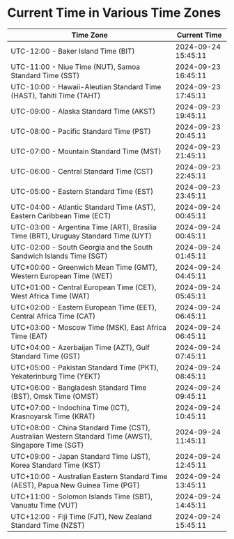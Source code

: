 # Current Time in Various Time Zones

| Time Zone | Current Time |
|-----------|--------------|
| UTC-12:00 - Baker Island Time (BIT) | 2024-09-24 15:45:11 |
| UTC-11:00 - Niue Time (NUT), Samoa Standard Time (SST) | 2024-09-23 16:45:11 |
| UTC-10:00 - Hawaii-Aleutian Standard Time (HAST), Tahiti Time (TAHT) | 2024-09-23 17:45:11 |
| UTC-09:00 - Alaska Standard Time (AKST) | 2024-09-23 19:45:11 |
| UTC-08:00 - Pacific Standard Time (PST) | 2024-09-23 20:45:11 |
| UTC-07:00 - Mountain Standard Time (MST) | 2024-09-23 21:45:11 |
| UTC-06:00 - Central Standard Time (CST) | 2024-09-23 22:45:11 |
| UTC-05:00 - Eastern Standard Time (EST) | 2024-09-23 23:45:11 |
| UTC-04:00 - Atlantic Standard Time (AST), Eastern Caribbean Time (ECT) | 2024-09-24 00:45:11 |
| UTC-03:00 - Argentina Time (ART), Brasília Time (BRT), Uruguay Standard Time (UYT) | 2024-09-24 00:45:11 |
| UTC-02:00 - South Georgia and the South Sandwich Islands Time (SGT) | 2024-09-24 01:45:11 |
| UTC±00:00 - Greenwich Mean Time (GMT), Western European Time (WET) | 2024-09-24 04:45:11 |
| UTC+01:00 - Central European Time (CET), West Africa Time (WAT) | 2024-09-24 05:45:11 |
| UTC+02:00 - Eastern European Time (EET), Central Africa Time (CAT) | 2024-09-24 06:45:11 |
| UTC+03:00 - Moscow Time (MSK), East Africa Time (EAT) | 2024-09-24 06:45:11 |
| UTC+04:00 - Azerbaijan Time (AZT), Gulf Standard Time (GST) | 2024-09-24 07:45:11 |
| UTC+05:00 - Pakistan Standard Time (PKT), Yekaterinburg Time (YEKT) | 2024-09-24 08:45:11 |
| UTC+06:00 - Bangladesh Standard Time (BST), Omsk Time (OMST) | 2024-09-24 09:45:11 |
| UTC+07:00 - Indochina Time (ICT), Krasnoyarsk Time (KRAT) | 2024-09-24 10:45:11 |
| UTC+08:00 - China Standard Time (CST), Australian Western Standard Time (AWST), Singapore Time (SGT) | 2024-09-24 11:45:11 |
| UTC+09:00 - Japan Standard Time (JST), Korea Standard Time (KST) | 2024-09-24 12:45:11 |
| UTC+10:00 - Australian Eastern Standard Time (AEST), Papua New Guinea Time (PGT) | 2024-09-24 13:45:11 |
| UTC+11:00 - Solomon Islands Time (SBT), Vanuatu Time (VUT) | 2024-09-24 14:45:11 |
| UTC+12:00 - Fiji Time (FJT), New Zealand Standard Time (NZST) | 2024-09-24 15:45:11 |
